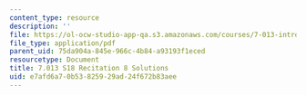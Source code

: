 ```yaml
---
content_type: resource
description: ''
file: https://ol-ocw-studio-app-qa.s3.amazonaws.com/courses/7-013-introductory-biology-spring-2018/e7afd6a70b53825929ad24f672b83aee_MIT7_013s18R8S.pdf
file_type: application/pdf
parent_uid: 75da904a-845e-966c-4b84-a93193f1eced
resourcetype: Document
title: 7.013 S18 Recitation 8 Solutions
uid: e7afd6a7-0b53-8259-29ad-24f672b83aee
---
```

